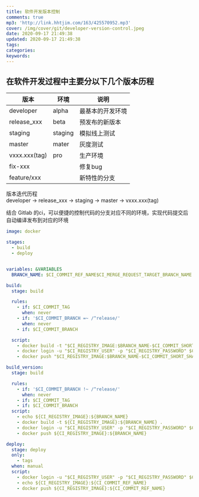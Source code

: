 ```yaml
---
title: 软件开发版本控制
comments: true
mp3: 'http://link.hhtjim.com/163/425570952.mp3'
cover: /img/cover/git/developer-version-control.jpeg
date: 2020-09-17 21:49:38
updated: 2020-09-17 21:49:38
tags:
categories:
keywords:
---
```



## 在软件开发过程中主要分以下几个版本历程

| 版本        | 环境  | 说明           |
| ------------- | ------- | ---------------- |
| developer     | alpha   | 最基本的开发环境 |
| release_xxx   | beta    | 预发布的新版本 |
| staging       | staging | 模拟线上测试 |
| master        | mater   | 灰度测试     |
| vxxx.xxx(tag) | pro     | 生产环境     |
| fix-xxx       |         | 修复bug        |
| feature/xxx   |         | 新特性的分支 |

版本迭代历程 \
developer -> release_xxx -> staging -> master -> vxxx.xxx(tag)

结合 Gitlab 的ci，可以便捷的控制代码的分支对应不同的环境，实现代码提交后自动编译发布到对应的环境

``` yml
image: docker

stages:
  - build
  - deploy


variables: &VARIABLES
  BRANCH_NAME: $CI_COMMIT_REF_NAME$CI_MERGE_REQUEST_TARGET_BRANCH_NAME

build:
  stage: build

  rules:
    - if: $CI_COMMIT_TAG
      when: never
    - if: '$CI_COMMIT_BRANCH =~ /^release/'
      when: never
    - if: $CI_COMMIT_BRANCH

  script:
    - docker build -t "$CI_REGISTRY_IMAGE:$BRANCH_NAME-$CI_COMMIT_SHORT_SHA" .
    - docker login -u "$CI_REGISTRY_USER" -p "$CI_REGISTRY_PASSWORD" $CI_REGISTRY
    - docker push "$CI_REGISTRY_IMAGE:$BRANCH_NAME-$CI_COMMIT_SHORT_SHA"

build_version:
  stage: build

  rules:     
    - if: '$CI_COMMIT_BRANCH !~ /^release/'
      when: never
    - if: $CI_COMMIT_TAG
    - if: $CI_COMMIT_BRANCH
  script:
    - echo ${CI_REGISTRY_IMAGE}:${BRANCH_NAME}
    - docker build -t ${CI_REGISTRY_IMAGE}:${BRANCH_NAME} .
    - docker login -u "$CI_REGISTRY_USER" -p "$CI_REGISTRY_PASSWORD" $CI_REGISTRY
    - docker push ${CI_REGISTRY_IMAGE}:${BRANCH_NAME}

deploy:
  stage: deploy
  only:
    - tags
  when: manual
  script:
    - docker login -u "$CI_REGISTRY_USER" -p "$CI_REGISTRY_PASSWORD" $CI_REGISTRY
    - echo ${CI_REGISTRY_IMAGE}:${CI_COMMIT_REF_NAME}
    - docker push ${CI_REGISTRY_IMAGE}:${CI_COMMIT_REF_NAME}

```